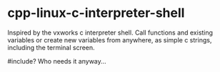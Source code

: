 # cpp-linux-c-interpreter-shell
Inspired by the vxworks c interpreter shell. 
Call functions and existing variables or create new variables from anywhere, as simple c strings, including the terminal screen. 

#include? Who needs it anyway...
